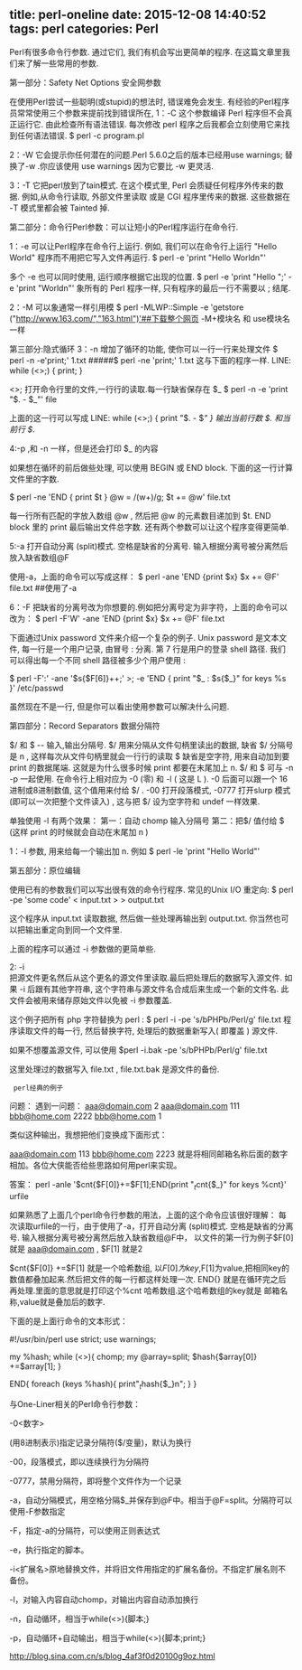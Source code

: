 title: perl-oneline
date: 2015-12-08 14:40:52
tags: perl
categories: Perl
---
Perl有很多命令行参数. 通过它们, 我们有机会写出更简单的程序. 在这篇文章里我们来了解一些常用的参数.

第一部分：Safety Net Options 安全网参数

在使用Perl尝试一些聪明(或stupid)的想法时, 错误难免会发生. 有经验的Perl程序员常常使用三个参数来提前找到错误所在,
1：-C
这个参数编译 Perl 程序但不会真正运行它. 由此检查所有语法错误. 每次修改 perl 程序之后我都会立刻使用它来找到任何语法错误.
$ perl -c program.pl

2：-W
它会提示你任何潜在的问题.Perl 5.6.0之后的版本已经用use warnings; 替换了-w .你应该使用 use warnings 因为它要比 -w 更灵活.

3：-T
它把perl放到了tain模式.  在这个模式里, Perl 会质疑任何程序外传来的数据. 例如,从命令行读取, 外部文件里读取 或是 CGI 程序里传来的数据.
这些数据在 -T 模式里都会被 Tainted 掉.


第二部分：命令行Perl参数：可以让短小的Perl程序运行在命令行.

1：-e
可以让Perl程序在命令行上运行.
例如, 我们可以在命令行上运行 "Hello World" 程序而不用把它写入文件再运行.
$ perl -e 'print "Hello Worldn"'

多个 -e 也可以同时使用, 运行顺序根据它出现的位置.
$ perl -e 'print "Hello ";' -e 'print "Worldn"'
象所有的 Perl 程序一样, 只有程序的最后一行不需要以 ; 结尾.

2：-M
可以象通常一样引用模
$ perl -MLWP::Simple -e 'getstore ("http://www.163.com/","163.html")'##下载整个网页
-M+模块名 和 use模块名一样

第三部分:隐式循环
3：-n
增加了循环的功能, 使你可以一行一行来处理文件
$  perl -n -e'print;' 1.txt #####$  perl -ne 'print;' 1.txt
这与下面的程序一样.
LINE:
    while (<>;) {
     print;
    }

<>; 打开命令行里的文件,一行行的读取.每一行缺省保存在 $_
$ perl -n -e 'print "$. - $_"' file

上面的这一行可以写成
  LINE:
    while (<>;) {
      print "$. - $_"
    }
输出当前行数 $. 和当前行 $_.

4:-p ,和 -n 一样，但是还会打印 $_ 的内容



如果想在循环的前后做些处理, 可以使用 BEGIN 或 END block. 下面的这一行计算文件里的字数.

$ perl -ne 'END { print $t } @w = /(w+)/g; $t += @w' file.txt

每一行所有匹配的字放入数组 @w , 然后把 @w 的元素数目递加到  $t. END block 里的 print 最后输出文件总字数.
还有两个参数可以让这个程序变得更简单.

5:-a
打开自动分离 (split)模式. 空格是缺省的分离号. 输入根据分离号被分离然后放入缺省数组@F

使用-a，上面的命令可以写成这样：
$ perl -ane 'END {print $x} $x += @F' file.txt  ##使用了-a

6：-F
把缺省的分离号改为你想要的.例如把分离号定为非字符，上面的命令可以改为：
$ perl -F'W' -ane 'END {print $x} $x += @F' file.txt


下面通过Unix password 文件来介绍一个复杂的例子.  Unix password 是文本文件, 每一行是一个用户记录,
由冒号 : 分离. 第 7 行是用户的登录 shell 路径. 我们可以得出每一个不同 shell 路径被多少个用户使用 :

$ perl -F':' -ane '$s{$F[6]}++;' >; -e 'END { print "$_ : $s{$_}" for keys %s }' /etc/passwd

虽然现在不是一行, 但是你可以看出使用参数可以解决什么问题.


第四部分：Record Separators 数据分隔符

$/ 和 $ -- 输入,输出分隔号.
$/ 用来分隔从文件句柄里读出的数据, 缺省 $/ 分隔号是 n , 这样每次从文件句柄里就会一行行的读取
$ 缺省是空字符, 用来自动加到要 print 的数据尾端. 这就是为什么很多时候 print 都要在末尾加上 n.
$/ 和 $ 可与 -n -p 一起使用. 在命令行上相对应为 -0 (零) 和 -l ( 这是 L ).
-0 后面可以跟一个 16 进制或8进制数值, 这个值用来付给 $/ .
-00 打开段落模式, -0777 打开slurp 模式 (即可以一次把整个文件读入) , 这与把 $/ 设为空字符和 undef 一样效果.

单独使用 -l  有两个效果：
第一：自动 chomp 输入分隔号
第二：把$/ 值付给 $ (这样 print 的时候就会自动在末尾加 n )

1：-l 参数, 用来给每一个输出加 n. 例如
$ perl -le 'print "Hello World"'


第五部分：原位编辑

使用已有的参数我们可以写出很有效的命令行程序. 常见的Unix I/O 重定向:
$ perl -pe 'some code' < input.txt >  > output.txt

这个程序从 input.txt 读取数据, 然后做一些处理再输出到 output.txt. 你当然也可以把输出重定向到同一个文件里.

上面的程序可以通过 -i 参数做的更简单些.

2: -i  
把源文件更名然后从这个更名的源文件里读取.最后把处理后的数据写入源文件.
如果 -i 后跟有其他字符串, 这个字符串与源文件名合成后来生成一个新的文件名.
此文件会被用来储存原始文件以免被 -i  参数覆盖.

这个例子把所有 php 字符替换为 perl :
$ perl -i -pe 's/bPHPb/Perl/g' file.txt
程序读取文件的每一行, 然后替换字符, 处理后的数据重新写入( 即覆盖 ) 源文件.

如果不想覆盖源文件, 可以使用
$perl -i.bak -pe 's/bPHPb/Perl/g' file.txt

这里处理过的数据写入 file.txt , file.txt.bak 是源文件的备份.



     perl经典的例子

问题：
遇到一问题：
aaa@domain.com  2
aaa@domain.com 111
bbb@home.com   2222
bbb@home.com   1


类似这种输出，我想把他们变换成下面形式：

aaa@domain.com 113
bbb@home.com 2223
就是将相同邮箱名称后面的数字相加。各位大侠能否给些思路如何用perl来实现。

答案：
perl -anle '$cnt{$F[0]}+=$F[1];END{print "$_t$cnt{$_}" for keys %cnt}' urfile


如果熟悉了上面几个perl命令行参数的用法，上面的这个命令应该很好理解：
每次读取urfile的一行，由于使用了-a，打开自动分离 (split)模式. 空格是缺省的分离号. 输入根据分离号被分离然后放入缺省数组@F中，
以文件的第一行为例子$F[0] 就是 aaa@domain.com , $F[1] 就是2

$cnt{$F[0]} +=$F[1] 就是一个哈希数组, 以$F[0]为key,$F[1]为value,把相同key的数值都叠加起来.然后把文件的每一行都这样处理一次.
END{} 就是在循环完之后再处理.里面的意思就是打印这个%cnt 哈希数组.这个哈希数组的key就是 邮箱名称,value就是叠加后的数字.

下面的是上面行命令的文本形式：

#!/usr/bin/perl
use strict;
use warnings;


my %hash;
while (<>){
      chomp;
     my @array=split;
     $hash{$array[0]} +=$array[1];
}

END{
foreach (keys %hash){
        print"$_t$hash{$_}n";
}
}


与One-Liner相关的Perl命令行参数：

-0<数字>

(用8进制表示)指定记录分隔符($/变量)，默认为换行

-00，段落模式，即以连续换行为分隔符

-0777，禁用分隔符，即将整个文件作为一个记录

-a，自动分隔模式，用空格分隔$_并保存到@F中。相当于@F=split。分隔符可以使用-F参数指定

-F，指定-a的分隔符，可以使用正则表达式

-e，执行指定的脚本。

-i<扩展名>原地替换文件，并将旧文件用指定的扩展名备份。不指定扩展名则不备份。

-l，对输入内容自动chomp，对输出内容自动添加换行

-n，自动循环，相当于while(<>){脚本;}

-p，自动循环+自动输出，相当于while(<>){脚本;print;}


http://blog.sina.com.cn/s/blog_4af3f0d20100g9oz.html